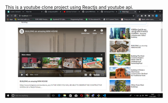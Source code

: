 This is a youtube clone project using Reactjs and youtube api.
<br>
<img src="https://github.com/sujitoic999/Video/blob/master/public/Screenshot%20(743).png"/>
